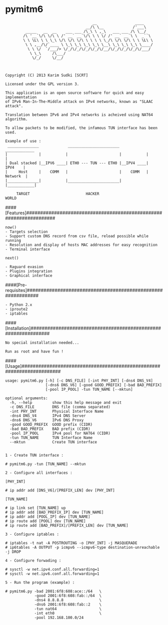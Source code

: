 pymitm6
=======
                                           __                 ____    
                                        __/\ \__             /'___\   
             _____   __  __    ___ ___ /\_\ \ ,_\   ___ ___ /\ \__/   
            /\ '__`\/\ \/\ \ /' __` __`\/\ \ \ \/ /' __` __`\ \  _``\ 
            \ \ \L\ \ \ \_\ \/\ \/\ \/\ \ \ \ \ \_/\ \/\ \/\ \ \ \L\ \
             \ \ ,__/\/`____ \ \_\ \_\ \_\ \_\ \__\ \_\ \_\ \_\ \____/
              \ \ \/  `/___/> \/_/\/_/\/_/\/_/\/__/\/_/\/_/\/_/\/___/ 
               \ \_\     /\___/                                       
                \/_/     \/__/                                        



    Copyright (C) 2013 Karim Sudki [SCRT]

    Licensed under the GPL version 3.

    This application is an open source software for quick and easy implementation
    of IPv6 Man-In-The-Middle attack on IPv4 networks, known as "SLAAC attack".

    Translation between IPv6 and IPv4 networks is acheived using NAT64 algorithm.
    
    To allow packets to be modified, the infamous TUN interface has been used.

    Example of use :
     ______________             _______________________             _____________
    |              |           |                       |           |            |
    | Dual stacked |__IPV6 ____| ETH0 --- TUN --- ETH0 |__IPV4 ____|    IPV4    |
    |     Host     |    COMM   |                       |    COMM   |   Network  |
    |______________|           |_______________________|           |____________|

         TARGET                         HACKER                          WORLD

####[Features]###################################################################
    
    now()
    - Targets selection
    - Support custom DNS record from csv file, reload possible while running
    - Resolution and display of hosts MAC addresses for easy recognition
    - Terminal interface

    next()

    - Raguard evasion
    - Plugins integration
    - Graphical interface


####[Pre-requisites]#############################################################
    
    - Python 2.x
    - iproute2
    - iptables
    

####[Installation]###############################################################

    No special installation needed... 
    
    Run as root and have fun !


####[Usage]######################################################################

    usage: pymitm6.py [-h] [-c DNS_FILE] [-int PHY_INT] [-dns4 DNS_V4]
                      [-dns6 DNS_V6] [-good GOOD_PREFIX] [-bad BAD_PREFIX]
                      [-pool IP_POOL] -tun TUN_NAME [--mktun]

    optional arguments:
      -h, --help         show this help message and exit
      -c DNS_FILE        DNS file (comma separated)
      -int PHY_INT       Physical Interface Name
      -dns4 DNS_V4       IPv4 DNS Server
      -dns6 DNS_V6       IPv6 DNS Proxy
      -good GOOD_PREFIX  GOOD prefix (CIDR)
      -bad BAD_PREFIX    BAD prefix (CIDR)
      -pool IP_POOL      IPv4 pool for NAT64 (CIDR)
      -tun TUN_NAME      TUN Interface Name
      --mktun            Create TUN interface


    1 - Create TUN interface :

    # pymitm6.py -tun [TUN_NAME] --mktun

    2 - Configure all interfaces :

    [PHY_INT]

    # ip addr add [DNS_V6]/[PREFIX_LEN] dev [PHY_INT]
    
    [TUN_NAME]

    # ip link set [TUN_NAME] up
    # ip addr add [BAD_PREFIX_IP] dev [TUN_NAME]
    # ip addr add [POOL_IP] dev [TUN_NAME]
    # ip route add [POOL] dev [TUN_NAME]
    # ip route add [BAD_PREFIX]/[PREFIX_LEN] dev [TUN_NAME]

    3 - Configure iptables :
    
    # iptables -t nat -A POSTROUTING -o [PHY_INT] -j MASQUERADE
    # ip6tables -A OUTPUT -p icmpv6 --icmpv6-type destination-unreachable -j DROP

    4 - Configure forwading :

    # sysctl -w net.ipv4.conf.all.forwarding=1
    # sysctl -w net.ipv6.conf.all.forwarding=1

    5 - Run the program (example) :

    # pymitm6.py -bad 2001:6f8:608:ace::/64   \
                 -good 2001:6f8:608:fab::/64  \
                 -dns4 8.8.8.8                \
                 -dns6 2001:6f8:608:fab::2    \
                 -tun nat64                   \
                 -int eth0                    \
                 -pool 192.168.100.0/24